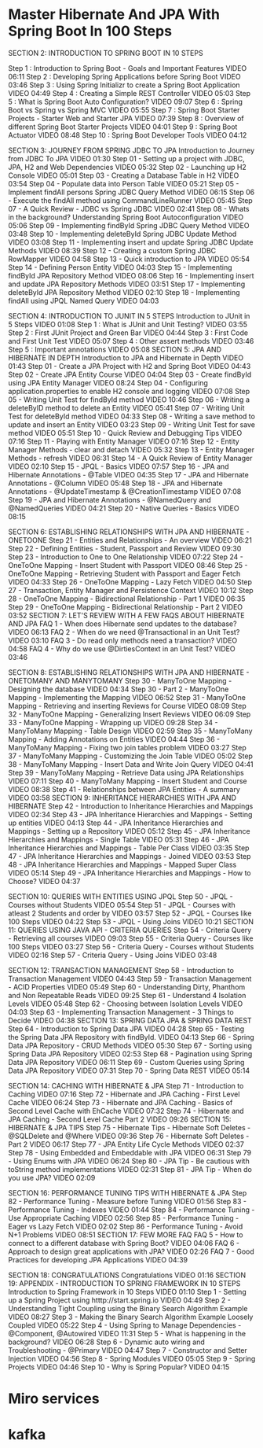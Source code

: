 # Master Hibernate And JPA With Spring Boot In 100 Steps
 
SECTION 2: INTRODUCTION TO SPRING BOOT IN 10 STEPS

Step 1 : Introduction to Spring Boot - Goals and Important Features
VIDEO
06:11
Step 2 : Developing Spring Applications before Spring Boot
VIDEO
03:46
Step 3 : Using Spring Initializr to create a Spring Boot Application
VIDEO
04:49
Step 4 : Creating a Simple REST Controller
VIDEO
05:03
Step 5 : What is Spring Boot Auto Configuration?
VIDEO
09:07
Step 6 : Spring Boot vs Spring vs Spring MVC
VIDEO
05:55
Step 7 : Spring Boot Starter Projects - Starter Web and Starter JPA
VIDEO
07:39
Step 8 : Overview of different Spring Boot Starter Projects
VIDEO
04:01
Step 9 : Spring Boot Actuator
VIDEO
08:48
Step 10 : Spring Boot Developer Tools
VIDEO
04:12


SECTION 3: JOURNEY FROM SPRING JDBC TO JPA
Introduction to Journey from JDBC To JPA
VIDEO
01:30
Step 01 - Setting up a project with JDBC, JPA, H2 and Web Dependencies
VIDEO
05:32
Step 02 - Launching up H2 Console
VIDEO
05:01
Step 03 - Creating a Database Table in H2
VIDEO
03:54
Step 04 - Populate data into Person Table
VIDEO
05:21
Step 05 - Implement findAll persons Spring JDBC Query Method
VIDEO
06:15
Step 06 - Execute the findAll method using CommandLineRunner
VIDEO
05:45
Step 07 - A Quick Review - JDBC vs Spring JDBC
VIDEO
02:41
Step 08 - Whats in the background? Understanding Spring Boot Autoconfiguration
VIDEO
05:06
Step 09 - Implementing findById Spring JDBC Query Method
VIDEO
03:48
Step 10 - Implementing deleteById Spring JDBC Update Method
VIDEO
03:08
Step 11 - Implementing insert and update Spring JDBC Update Methods
VIDEO
08:39
Step 12 - Creating a custom Spring JDBC RowMapper
VIDEO
04:58
Step 13 - Quick introduction to JPA
VIDEO
05:54
Step 14 - Defining Person Entity
VIDEO
04:03
Step 15 - Implementing findById JPA Repository Method
VIDEO
08:06
Step 16 - Implementing insert and update JPA Repository Methods
VIDEO
03:51
Step 17 - Implementing deleteById JPA Repository Method
VIDEO
02:10
Step 18 - Implementing findAll using JPQL Named Query
VIDEO
04:03

 
SECTION 4: INTRODUCTION TO JUNIT IN 5 STEPS
Introduction to JUnit in 5 Steps
VIDEO
01:08
Step 1 : What is JUnit and Unit Testing?
VIDEO
03:55
Step 2 : First JUnit Project and Green Bar
VIDEO
04:44
Step 3 : First Code and First Unit Test
VIDEO
05:07
Step 4 : Other assert methods
VIDEO
03:46
Step 5 : Important annotations
VIDEO
05:08
SECTION 5: JPA AND HIBERNATE IN DEPTH
Introduction to JPA and Hibernate in Depth
VIDEO
01:43
Step 01 - Create a JPA Project with H2 and Spring Boot
VIDEO
04:43
Step 02 - Create JPA Entity Course
VIDEO
04:04
Step 03 - Create findById using JPA Entity Manager
VIDEO
08:24
Step 04 - Configuring application.properties to enable H2 console and logging
VIDEO
07:08
Step 05 - Writing Unit Test for findById method
VIDEO
10:46
Step 06 - Writing a deleteByID method to delete an Entity
VIDEO
05:41
Step 07 - Writing Unit Test for deleteById method
VIDEO
04:33
Step 08 - Writing a save method to update and insert an Entity
VIDEO
03:23
Step 09 - Writing Unit Test for save method
VIDEO
05:51
Step 10 - Quick Review and Debugging Tips
VIDEO
07:16
Step 11 - Playing with Entity Manager
VIDEO
07:16
Step 12 - Entity Manager Methods - clear and detach
VIDEO
05:32
Step 13 - Entity Manager Methods - refresh
VIDEO
06:31
Step 14 - A Quick Review of Entity Manager
VIDEO
02:10
Step 15 - JPQL - Basics
VIDEO
07:57
Step 16 - JPA and Hibernate Annotations - @Table
VIDEO
04:35
Step 17 - JPA and Hibernate Annotations - @Column
VIDEO
05:48
Step 18 - JPA and Hibernate Annotations - @UpdateTimestamp & @CreationTimestamp
VIDEO
07:08
Step 19 - JPA and Hibernate Annotations - @NamedQuery and @NamedQueries
VIDEO
04:21
Step 20 - Native Queries - Basics
VIDEO
08:15

 
SECTION 6: ESTABLISHING RELATIONSHIPS WITH JPA AND HIBERNATE - ONETOONE
Step 21 - Entities and Relationships - An overview
VIDEO
06:21
Step 22 - Defining Entities - Student, Passport and Review
VIDEO
09:30
Step 23 - Introduction to One to One Relationship
VIDEO
07:22
Step 24 - OneToOne Mapping - Insert Student with Passport
VIDEO
08:46
Step 25 - OneToOne Mapping - Retrieving Student with Passport and Eager Fetch
VIDEO
04:33
Step 26 - OneToOne Mapping - Lazy Fetch
VIDEO
04:50
Step 27 - Transaction, Entity Manager and Persistence Context
VIDEO
10:12
Step 28 - OneToOne Mapping - Bidirectional Relationship - Part 1
VIDEO
06:35
Step 29 - OneToOne Mapping - Bidirectional Relationship - Part 2
VIDEO
03:52
SECTION 7: LET'S REVIEW WITH A FEW FAQS ABOUT HIBERNATE AND JPA
FAQ 1 - When does Hibernate send updates to the database?
VIDEO
06:13
FAQ 2 - When do we need @Transactional in an Unit Test?
VIDEO
03:10
FAQ 3 - Do read only methods need a transaction?
VIDEO
04:58
FAQ 4 - Why do we use @DirtiesContext in an Unit Test?
VIDEO
03:46

 
SECTION 8: ESTABLISHING RELATIONSHIPS WITH JPA AND HIBERNATE - ONETOMANY AND MANYTOMANY
Step 30 - ManyToOne Mapping - Designing the database
VIDEO
04:34
Step 30 - Part 2 - ManyToOne Mapping - Implementing the Mapping
VIDEO
06:52
Step 31 - ManyToOne Mapping - Retrieving and inserting Reviews for Course
VIDEO
08:09
Step 32 - ManyToOne Mapping - Generalizing Insert Reviews
VIDEO
06:09
Step 33 - ManyToOne Mapping - Wrapping up
VIDEO
09:28
Step 34 - ManyToMany Mapping - Table Design
VIDEO
02:59
Step 35 - ManyToMany Mapping - Adding Annotations on Entities
VIDEO
04:44
Step 36 - ManyToMany Mapping - Fixing two join tables problem
VIDEO
03:27
Step 37 - ManyToMany Mapping - Customizing the Join Table
VIDEO
05:02
Step 38 - ManyToMany Mapping - Insert Data and Write Join Query
VIDEO
04:41
Step 39 - ManyToMany Mapping - Retrieve Data using JPA Relationships
VIDEO
07:11
Step 40 - ManyToMany Mapping - Insert Student and Course
VIDEO
08:38
Step 41 - Relationships between JPA Entities - A summary
VIDEO
03:58
SECTION 9: INHERITANCE HIERARCHIES WITH JPA AND HIBERNATE
Step 42 - Introduction to Inheritance Hierarchies and Mappings
VIDEO
02:34
Step 43 - JPA Inheritance Hierarchies and Mappings - Setting up entities
VIDEO
04:13
Step 44 - JPA Inheritance Hierarchies and Mappings - Setting up a Repository
VIDEO
05:12
Step 45 - JPA Inheritance Hierarchies and Mappings - Single Table
VIDEO
05:31
Step 46 - JPA Inheritance Hierarchies and Mappings - Table Per Class
VIDEO
03:35
Step 47 - JPA Inheritance Hierarchies and Mappings - Joined
VIDEO
03:53
Step 48 - JPA Inheritance Hierarchies and Mappings - Mapped Super Class
VIDEO
05:14
Step 49 - JPA Inheritance Hierarchies and Mappings - How to Choose?
VIDEO
04:37

 
SECTION 10: QUERIES WITH ENTITIES USING JPQL
Step 50 - JPQL - Courses without Students
VIDEO
05:54
Step 51 - JPQL - Courses with atleast 2 Students and order by
VIDEO
03:57
Step 52 - JPQL - Courses like 100 Steps
VIDEO
04:22
Step 53 - JPQL - Using Joins
VIDEO
10:21
SECTION 11: QUERIES USING JAVA API - CRITERIA QUERIES
Step 54 - Criteria Query - Retrieving all courses
VIDEO
09:03
Step 55 - Criteria Query - Courses like 100 Steps
VIDEO
03:27
Step 56 - Criteria Query - Courses without Students
VIDEO
02:16
Step 57 - Criteria Query - Using Joins
VIDEO
03:48

 
SECTION 12: TRANSACTION MANAGEMENT
Step 58 - Introduction to Transaction Management
VIDEO
04:43
Step 59 - Transaction Management - ACID Properties
VIDEO
05:49
Step 60 - Understanding Dirty, Phanthom and Non Repeatable Reads
VIDEO
09:25
Step 61 - Understand 4 Isolation Levels
VIDEO
05:48
Step 62 - Choosing between Isolation Levels
VIDEO
04:03
Step 63 - Implementing Transaction Management - 3 Things to Decide
VIDEO
04:38
SECTION 13: SPRING DATA JPA & SPRING DATA REST
Step 64 - Introduction to Spring Data JPA
VIDEO
04:28
Step 65 - Testing the Spring Data JPA Repository with findById.
VIDEO
04:13
Step 66 - Spring Data JPA Repository - CRUD Methods
VIDEO
05:30
Step 67 - Sorting using Spring Data JPA Repository
VIDEO
02:53
Step 68 - Pagination using Spring Data JPA Repository
VIDEO
06:11
Step 69 - Custom Queries using Spring Data JPA Repository
VIDEO
07:31
Step 70 - Spring Data REST
VIDEO
05:14

 
SECTION 14: CACHING WITH HIBERNATE & JPA
Step 71 - Introduction to Caching
VIDEO
07:16
Step 72 - Hibernate and JPA Caching - First Level Cache
VIDEO
06:24
Step 73 - Hibernate and JPA Caching - Basics of Second Level Cache with EhCache
VIDEO
07:32
Step 74 - Hibernate and JPA Caching - Second Level Cache Part 2
VIDEO
09:26
SECTION 15: HIBERNATE & JPA TIPS
Step 75 - Hibernate Tips - Hibernate Soft Deletes - @SQLDelete and @Where
VIDEO
09:36
Step 76 - Hibernate Soft Deletes - Part 2
VIDEO
06:17
Step 77 - JPA Entity Life Cycle Methods
VIDEO
02:37
Step 78 - Using Embedded and Embeddable with JPA
VIDEO
06:31
Step 79 - Using Enums with JPA
VIDEO
06:24
Step 80 - JPA Tip - Be cautious with toString method implementations
VIDEO
02:31
Step 81 - JPA Tip - When do you use JPA?
VIDEO
02:09

 
SECTION 16: PERFORMANCE TUNING TIPS WITH HIBERNATE & JPA
Step 82 - Performance Tuning - Measure before Tuning
VIDEO
01:56
Step 83 - Performance Tuning - Indexes
VIDEO
01:44
Step 84 - Performance Tuning - Use Appropriate Caching
VIDEO
02:56
Step 85 - Performance Tuning - Eager vs Lazy Fetch
VIDEO
02:02
Step 86 - Performance Tuning - Avoid N+1 Problems
VIDEO
08:51
SECTION 17: FEW MORE FAQ
FAQ 5 - How to connect to a different database with Spring Boot?
VIDEO
04:06
FAQ 6 - Approach to design great applications with JPA?
VIDEO
02:26
FAQ 7 - Good Practices for developing JPA Applications
VIDEO
04:39

 
SECTION 18: CONGRATULATIONS
Congratulations
VIDEO
01:16
SECTION 19: APPENDIX - INTRODUCTION TO SPRING FRAMEWORK IN 10 STEPS
Introduction to Spring Framework in 10 Steps
VIDEO
01:10
Step 1 - Setting up a Spring Project using htttp://start.spring.io
VIDEO
04:49
Step 2 - Understanding Tight Coupling using the Binary Search Algorithm Example
VIDEO
08:27
Step 3 - Making the Binary Search Algorithm Example Loosely Coupled
VIDEO
05:22
Step 4 - Using Spring to Manage Dependencies - @Component, @Autowired
VIDEO
11:31
Step 5 - What is happening in the background?
VIDEO
06:28
Step 6 - Dynamic auto wiring and Troubleshooting - @Primary
VIDEO
04:47
Step 7 - Constructor and Setter Injection
VIDEO
04:56
Step 8 - Spring Modules
VIDEO
05:05
Step 9 - Spring Projects
VIDEO
04:46
Step 10 - Why is Spring Popular?
VIDEO
04:15

# Miro services

# kafka


